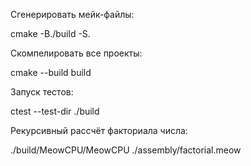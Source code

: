 Сгенерировать мейк-файлы:

cmake -B./build -S.

Скомпелировать все проекты:

cmake --build build

Запуск тестов:

ctest --test-dir ./build

Рекурсивный рассчёт факториала числа:

./build/MeowCPU/MeowCPU ./assembly/factorial.meow